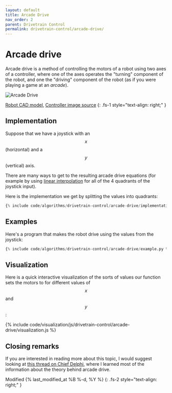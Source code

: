 ```yaml
---
layout: default
title: Arcade Drive
nav_order: 2
parent: Drivetrain Control
permalink: drivetrain-control/arcade-drive/
---
```


# Arcade drive
Arcade drive is a method of controlling the motors of a robot using two axes of a controller, where one of the axes operates the "turning" component of the robot, and one the "driving" component of the robot (as if you were playing a game at an *arcade*).

![Arcade Drive]({{site.url}}/assets/images/drivetrain-control/arcade-drive.png "Arcade Drive")

[Robot CAD model](https://grabcad.com/library/wild-thumper-6wd-chassis-1), [Controller image source](https://target.scene7.com/is/image/Target/GUEST_1e4c1fcb-6962-4533-b961-4e760355db27?wid=488&hei=488&fmt=pjpeg)
{: .fs-1 style="text-align: right;" }


## Implementation
Suppose that we have a joystick with an $$x$$ (horizontal) and a $$y$$ (vertical) axis.

There are many ways to get to the resulting arcade drive equations (for example by using [linear interpolation](https://www.chiefdelphi.com/media/papers/download/3495) for all of the 4 quadrants of the joystick input).

Here is the implementation we get by splitting the values into quadrants:

```python
{% include code/algorithms/drivetrain-control/arcade-drive/implementation.py %}
```


## Examples
Here's a program that makes the robot drive using the values from the joystick:

```python
{% include code/algorithms/drivetrain-control/arcade-drive/example.py %}
```


## Visualization
Here is a quick interactive visualization of the sorts of values our function sets the motors to for different values of $$x$$ and $$y$$:

{% include code/visualization/js/drivetrain-control/arcade-drive/visualization.js %}


## Closing remarks
If you are interested in reading more about this topic, I would suggest looking at [this thread on Chief Delphi](https://www.chiefdelphi.com/media/papers/2661), where I learned most of the information about the theory behind arcade drive.

Modified {% last_modified_at %B %-d, %Y %}
{: .fs-2 style="text-align: right;" }
